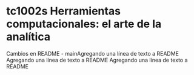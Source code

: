 # tc1002s Herramientas computacionales: el arte de la analítica

Cambios en README - mainAgregando una línea de texto a README 
Agregando una línea de texto a README 
Agregando una línea de texto a README 
